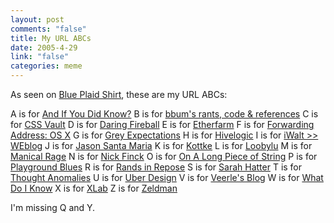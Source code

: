 ```yaml
--- 
layout: post
comments: "false"
title: My URL ABCs
date: 2005-4-29
link: "false"
categories: meme
---
```

As seen on <a href="http://www.blueplaidshirt.com/archives/000403.html" title="Blue Plaid Shirt">Blue Plaid Shirt</a>, these are my URL ABCs:

A is for <a href="http://andifyoudidknow.com" title="And If You Did Know?">And If You Did Know?</a>
B is for <a href="http://www.pycs.net/bbum/" title="bbum's rants, code & references">bbum's rants, code & references</a>
C is for <a href="http://cssvault.com/" title="CSS Vault">CSS Vault</a>
D is for <a href="http://daringfireball.net" title="Daring Fireball">Daring Fireball</a>
E is for <a href="http://www.etherfarm.com/" title="Etherfarm">Etherfarm</a>
F is for <a href="http://saladwithsteve.com/osx/" title="Forwarding Address: OS X">Forwarding Address: OS X</a>
G is for <a href="http://greyexpectations.com/" title="Grey Expectations">Grey Expectations</a>
H is for <a href="http://www.hivelogic.com/" title="Hivelogic">Hivelogic</a>
I is for <a href="http://www.iwalt.com/weblog/" title="iWalt >> Weblog">iWalt >> WEblog</a>
J is for <a href="http://www.jasonsantamaria.com/" title="Jason Santa Maria">Jason Santa Maria</a>
K is for <a href="http://kottke.org/" title="Kottke">Kottke</a>
L is for <a href="http://www.loobylu.com/" title="Loobylu">Loobylu</a>
M is for <a href="http://www.maniacalrage.net/index.php" title="Manical">Manical Rage</a>
N is for <a href="http://www.nickfinck.com/journal.html" title="Nick Finck">Nick Finck</a>
O is for <a href="http://www.wishingline.com/blog/" title="On A Long Piece of String">On A Long Piece of String</a>
P is for <a href="http://www.playgroundblues.com/" title="Playground Blues">Playground Blues</a>
R is for <a href="http://www.randsinrepose.com/" title="Rands in Repose">Rands in Repose</a>
S is for <a href="http://www.sarahhatter.com/" title="Sarah Hatter">Sarah Hatter</a>
T is for <a href="http://www.thoughtanomalies.com/" title="Thought Anomalies">Thought Anomalies</a>
U is for <a href="http://www.uberdesign.com/" title="Uber Design">Uber Design</a>
V is for <a href="http://veerle.duoh.com/" title="Veerle's Blog">Veerle's Blog</a>
W is for <a href="http://www.whatdoiknow.org/" title="What Do I Know">What Do I Know</a>
X is for <a href="http://www.xlab.co.uk/" title="XLab">XLab</a>
Z is for <a href="http://www.zeldman.com/" title="Zeldman">Zeldman</a>

I'm missing Q and Y.
